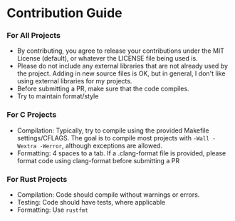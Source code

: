 # Contribution Guide

### For All Projects

* By contributing, you agree to release your contributions under the MIT License (default), or whatever the LICENSE file being used is.
* Please do not include any external libraries that are not already used by the project. Adding in new source files is OK, but in general, I don't like using external libraries for my projects. 
* Before submitting a PR, make sure that the code compiles. 
* Try to maintain format/style

### For C Projects

* Compilation: Typically, try to compile using the provided Makefile settings/CFLAGS. The goal is to compile most projects with `-Wall -Wextra -Werror`, although exceptions are allowed.
* Formatting: 4 spaces to a tab. If a .clang-format file is provided, please format code using clang-format before submitting a PR

### For Rust Projects

* Compilation: Code should compile without warnings or errors. 
* Testing: Code should have tests, where applicable
* Formatting: Use `rustfmt`